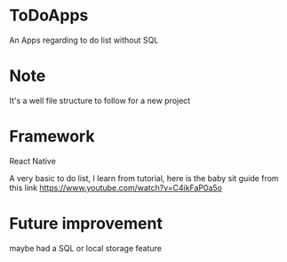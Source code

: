 # ToDoApps
An Apps regarding to do list without SQL

# Note
It's a well file structure to follow for a new project 

# Framework
React Native

A very basic to do list, I learn from tutorial,
here is the baby sit guide from this link
https://www.youtube.com/watch?v=C4ikFaP0a5o

# Future improvement
maybe had a SQL or local storage feature
